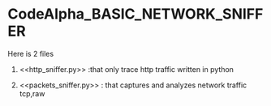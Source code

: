 # CodeAlpha_BASIC_NETWORK_SNIFFER
Here is 2 files 


1)  <<http_sniffer.py>> :that only trace http traffic written in python 



2)  <<packets_sniffer.py>> : that captures and analyzes network traffic tcp,raw
